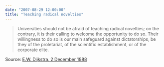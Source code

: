 ```yaml
---
date: "2007-08-29 12:00:00"
title: "Teaching radical novelties"
---
```




>Universities should not be afraid of teaching radical novelties; on the contrary, it is their calling to welcome the opportunity to do so. Their willingness to do so is our main safeguard against dictatorships, be they of the proletariat, of the scientific establishment, or of the corporate elite.



Source: [E.W. Dijkstra, 2 December 1988](http://www.cs.utexas.edu/users/EWD/transcriptions/EWD10xx/EWD1036.html)

